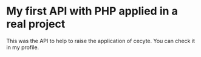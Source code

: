 # My first API with PHP applied in a real project

This was the API to help to raise the application of cecyte. You can check it in my profile.